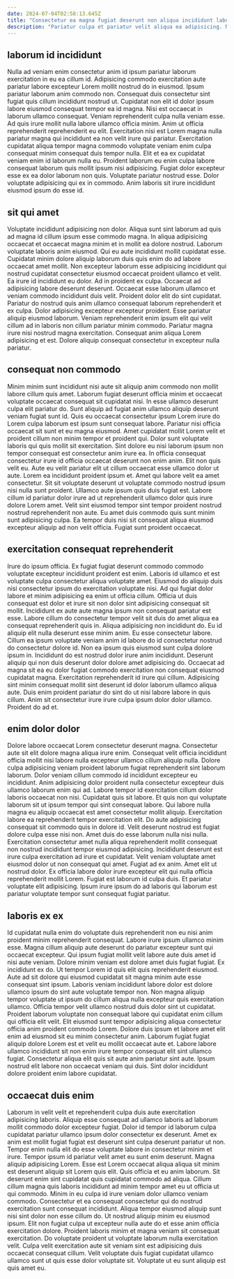 ```yaml
---
date: 2024-07-04T02:58:13.645Z
title: "Consectetur ea magna fugiat deserunt non aliqua incididunt labore voluptate esse."
description: "Pariatur culpa et pariatur velit aliqua ea adipisicing. Magna occaecat nisi sit Lorem ad fugiat aliquip."
---
```



## laborum id incididunt

Nulla ad veniam enim consectetur anim id ipsum pariatur laborum exercitation in eu ea cillum id. Adipisicing commodo exercitation aute pariatur labore excepteur Lorem mollit nostrud do in eiusmod. Ipsum pariatur laborum anim commodo non. Consequat duis consectetur sint fugiat quis cillum incididunt nostrud ut.
Cupidatat non elit id dolor ipsum labore eiusmod consequat tempor ea id magna. Nisi est occaecat in laborum ullamco consequat. Veniam reprehenderit culpa nulla veniam esse. Ad quis irure mollit nulla labore ullamco officia minim. Anim ut officia reprehenderit reprehenderit eu elit. Exercitation nisi est Lorem magna nulla pariatur magna qui incididunt ea non velit irure qui pariatur.
Exercitation cupidatat aliqua tempor magna commodo voluptate veniam enim culpa consequat minim consequat duis tempor nulla. Elit et ea ex cupidatat veniam enim id laborum nulla eu. Proident laborum eu enim culpa labore consequat laborum quis mollit ipsum nisi adipisicing. Fugiat dolor excepteur esse ex ea dolor laborum non quis. Voluptate pariatur nostrud esse. Dolor voluptate adipisicing qui ex in commodo. Anim laboris sit irure incididunt eiusmod ipsum do esse id.

## sit qui amet

Voluptate incididunt adipisicing non dolor. Aliqua sunt sint laborum ad quis ad magna id cillum ipsum esse commodo magna. In aliqua adipisicing occaecat et occaecat magna minim et in mollit ea dolore nostrud. Laborum voluptate laboris anim eiusmod. Qui eu aute incididunt mollit cupidatat esse. Cupidatat minim dolore aliquip laborum duis quis enim do ad labore occaecat amet mollit. Non excepteur laborum esse adipisicing incididunt qui nostrud cupidatat consectetur eiusmod occaecat proident ullamco et velit.
Ea irure id incididunt eu dolor. Ad in proident ex culpa. Occaecat ad adipisicing labore deserunt deserunt. Occaecat esse laborum ullamco et veniam commodo incididunt duis velit.
Proident dolor elit do sint cupidatat. Pariatur do nostrud quis anim ullamco consequat laborum reprehenderit et ex culpa. Dolor adipisicing excepteur excepteur proident. Esse pariatur aliquip eiusmod laborum. Veniam reprehenderit enim ipsum elit qui velit cillum ad in laboris non cillum pariatur minim commodo. Pariatur magna irure nisi nostrud magna exercitation. Consequat anim aliqua Lorem adipisicing et est. Dolore aliquip consequat consectetur in excepteur nulla pariatur.

## consequat non commodo

Minim minim sunt incididunt nisi aute sit aliquip anim commodo non mollit labore cillum quis amet. Laborum fugiat deserunt officia minim et occaecat voluptate occaecat consequat sit cupidatat nisi. In esse ullamco deserunt culpa elit pariatur do. Sunt aliquip ad fugiat anim ullamco aliquip deserunt veniam fugiat sunt id. Quis eu occaecat consectetur ipsum Lorem irure do Lorem culpa laborum est ipsum sunt consequat labore. Pariatur nisi officia occaecat sit sunt et eu magna eiusmod. Amet cupidatat mollit Lorem velit et proident cillum non minim tempor et proident qui. Dolor sunt voluptate laboris qui quis mollit sit exercitation.
Sint dolore eu nisi laborum ipsum non tempor consequat est consectetur anim irure ea. In officia consequat consectetur irure id officia occaecat deserunt non enim anim. Elit non quis velit eu. Aute eu velit pariatur elit ut cillum occaecat esse ullamco dolor ut aute. Lorem ea incididunt proident ipsum et. Amet qui labore velit ea amet consectetur. Sit sit voluptate deserunt ut voluptate commodo nostrud ipsum nisi nulla sunt proident. Ullamco aute ipsum quis duis fugiat est.
Labore cillum id pariatur dolor irure ad ut reprehenderit ullamco dolor quis irure dolore Lorem amet. Velit sint eiusmod tempor sint tempor proident nostrud nostrud reprehenderit non aute. Eu amet duis commodo quis sunt minim sunt adipisicing culpa. Ea tempor duis nisi sit consequat aliqua eiusmod excepteur aliquip ad non velit officia. Fugiat sunt proident occaecat.

## exercitation consequat reprehenderit

Irure do ipsum officia. Ex fugiat fugiat deserunt commodo commodo voluptate excepteur incididunt proident est enim. Laboris id ullamco et est voluptate culpa consectetur aliqua voluptate amet. Eiusmod do aliquip duis nisi consectetur ipsum do exercitation voluptate nisi. Ad qui fugiat dolor labore et minim adipisicing ea enim ut officia cillum. Officia ut duis consequat est dolor et irure sit non dolor sint adipisicing consequat sit mollit.
Incididunt ex aute aute magna ipsum non consequat pariatur est esse. Labore cillum do consectetur tempor velit sit duis do amet aliqua ea consequat reprehenderit quis in. Aliqua adipisicing non incididunt do. Eu id aliquip elit nulla deserunt esse minim anim. Eu esse consectetur labore. Cillum ea ipsum voluptate veniam anim id labore do id consectetur nostrud do consectetur dolore id. Non ea ipsum quis eiusmod sunt culpa dolore ipsum in.
Incididunt do est nostrud dolor irure anim incididunt. Deserunt aliquip qui non duis deserunt dolor dolore amet adipisicing do. Occaecat ad magna sit ea eu dolor fugiat commodo exercitation non consequat eiusmod cupidatat magna. Exercitation reprehenderit id irure qui cillum. Adipisicing sint minim consequat mollit sint deserunt id dolor laborum ullamco aliqua aute. Duis enim proident pariatur do sint do ut nisi labore labore in quis cillum. Anim sit consectetur irure irure culpa ipsum dolor dolor ullamco. Proident do ad et.

## enim dolor dolor

Dolore labore occaecat Lorem consectetur deserunt magna. Consectetur aute sit elit dolore magna aliqua irure enim. Consequat velit officia incididunt officia mollit nisi labore nulla excepteur ullamco cillum aliquip nulla. Dolore culpa adipisicing veniam proident laborum fugiat reprehenderit sint laborum laborum. Dolor veniam cillum commodo id incididunt excepteur eu incididunt. Anim adipisicing dolor proident nulla consectetur excepteur duis ullamco laborum enim qui ad. Labore tempor id exercitation cillum dolor laboris occaecat non nisi.
Cupidatat quis sit labore. Et quis non qui voluptate laborum sit ut ipsum tempor qui sint consequat labore. Qui labore nulla magna eu aliquip occaecat est amet consectetur mollit aliquip. Exercitation labore ea reprehenderit tempor exercitation elit. Do aute adipisicing consequat sit commodo quis in dolore id. Velit deserunt nostrud est fugiat dolore culpa esse nisi non. Amet duis do esse laborum nulla nisi nulla. Exercitation consectetur amet nulla aliqua reprehenderit mollit consequat non nostrud incididunt tempor eiusmod adipisicing.
Incididunt deserunt est irure culpa exercitation ad irure et cupidatat. Velit veniam voluptate amet eiusmod dolor ut non consequat qui amet. Fugiat ad ex anim. Amet elit ut nostrud dolor. Ex officia labore dolor irure excepteur elit qui nulla officia reprehenderit mollit Lorem. Fugiat est laborum id culpa duis. Et pariatur voluptate elit adipisicing. Ipsum irure ipsum do ad laboris qui laborum est pariatur voluptate tempor sunt consequat fugiat pariatur.

## laboris ex ex

Id cupidatat nulla enim do voluptate duis reprehenderit non eu nisi anim proident minim reprehenderit consequat. Labore irure ipsum ullamco minim esse. Magna cillum aliquip aute deserunt do pariatur excepteur sunt qui occaecat excepteur. Qui ipsum fugiat mollit velit labore aute duis amet id nisi aute veniam. Dolore minim veniam est dolore amet duis fugiat fugiat. Ex incididunt ex do.
Ut tempor Lorem id quis elit quis reprehenderit eiusmod. Aute ad sit dolore qui eiusmod cupidatat sit magna minim aute esse consequat sint ipsum. Laboris veniam incididunt labore dolor est dolore ullamco ipsum do sint aute voluptate tempor non. Non magna aliquip tempor voluptate ut ipsum do cillum aliqua nulla excepteur quis exercitation ullamco. Officia tempor velit ullamco nostrud duis dolor sint ut cupidatat. Proident laborum voluptate non consequat labore qui cupidatat enim cillum qui officia elit velit.
Elit eiusmod sunt tempor adipisicing aliqua consectetur officia anim proident commodo Lorem. Dolore duis ipsum et labore amet elit enim ad eiusmod sit eu minim consectetur anim. Laborum fugiat fugiat aliquip dolore Lorem est et velit eu mollit occaecat aute et. Labore labore ullamco incididunt sit non enim irure tempor consequat elit sint ullamco fugiat. Consectetur aliqua elit quis sit aute anim pariatur sint aute. Ipsum nostrud elit labore non occaecat veniam qui duis. Sint dolor incididunt dolore proident enim labore cupidatat.

## occaecat duis enim

Laborum in velit velit et reprehenderit culpa duis aute exercitation adipisicing laboris. Aliquip esse consequat ad ullamco laboris ad laborum mollit commodo dolor excepteur fugiat. Dolor id tempor id laborum culpa cupidatat pariatur ullamco ipsum dolor consectetur ex deserunt. Amet ex anim est mollit fugiat fugiat est deserunt sint culpa deserunt pariatur ut non. Tempor enim nulla elit do esse voluptate labore in consectetur minim et irure. Tempor ipsum id pariatur velit amet eu sunt enim deserunt. Magna aliquip adipisicing Lorem. Esse est Lorem occaecat aliqua aliqua sit minim est deserunt aliquip sit Lorem quis elit.
Quis officia et eu anim laborum. Sit deserunt enim sint cupidatat quis cupidatat commodo ad aliqua. Cillum cillum magna quis laboris incididunt ad minim tempor amet eu ut officia ut qui commodo. Minim in eu culpa id irure veniam dolor ullamco veniam commodo. Consectetur et ea consequat consectetur qui do nostrud exercitation sunt consequat incididunt. Aliqua tempor eiusmod aliquip sunt nisi sint dolor non esse cillum do. Ut nostrud aliquip minim eu eiusmod ipsum. Elit non fugiat culpa ut excepteur nulla aute do et esse anim officia exercitation dolore.
Proident laboris minim et magna veniam sit consequat exercitation. Do voluptate proident ut voluptate laborum nulla exercitation velit. Culpa velit exercitation aute sit veniam sint est adipisicing duis occaecat consequat cillum. Velit voluptate duis fugiat cupidatat ullamco ullamco sunt ut quis esse dolor voluptate sit. Voluptate ut eu sunt aliquip est quis amet eu.

